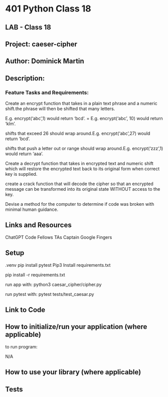 # 401 Python Class 18

## LAB - Class 18

## Project: caeser-cipher

## Author: Dominick Martin 

## Description:



### Feature Tasks and Requirements:

Create an encrypt function that takes in a plain text phrase and a numeric shift.the phrase will then be shifted that many letters.

E.g. encrypt(‘abc’,1) would return ‘bcd’. = E.g. encrypt(‘abc’, 10) would return ‘klm’.

shifts that exceed 26 should wrap around.E.g. encrypt(‘abc’,27) would return ‘bcd’.

shifts that push a letter out or range should wrap around.E.g. encrypt(‘zzz’,1) would return ‘aaa’.

Create a decrypt function that takes in encrypted text and numeric shift which will restore the encrypted text back to its original form when correct key is supplied.

create a crack function that will decode the cipher so that an encrypted message can be transformed into its original state WITHOUT access to the key.

Devise a method for the computer to determine if code was broken with minimal human guidance.




## Links and Resources

ChatGPT 
Code Fellows TAs
Captain Google Fingers

## Setup

.venv
pip install pytest
Pip3 Install requirements.txt

pip install -r requirements.txt

run app with:
python3 caesar_cipher/cipher.py

run pytest with:
pytest tests/test_caesar.py 


## Link to Code




## How to initialize/run your application (where applicable)

to run program:

N/A

## How to use your library (where applicable)



## Tests